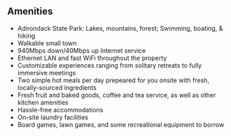 ## Amenities

* Adirondack State Park: Lakes, mountains, forest; Swimming, boating, & hiking
* Walkable small town
* 940Mbps down/40Mbps up Internet service
* Ethernet LAN and fast WiFi throughout the property
* Customizable experiences ranging from solitary retreats to fully immersive meetings
* Two simple hot meals per day prepeared for you onsite with fresh, locally-sourced ingredients
* Fresh fruit and baked goods, coffee and tea service, as well as other kitchen amenities
* Hassle-free accommodations
* On-site laundry facilities
* Board games, lawn games, and some recreational equipment to borrow
